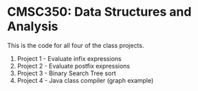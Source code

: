 # CMSC350: Data Structures and Analysis
This is the code for all four of the class projects. 

1. Project 1 - Evaluate infix expressions
2. Project 2 - Evaluate postfix expressions
3. Project 3 - Binary Search Tree sort
4. Project 4 - Java class compiler (graph example)
